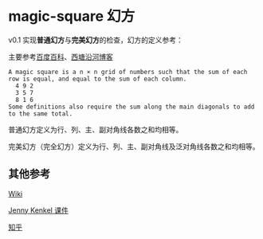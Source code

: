 # magic-square 幻方
v0.1 实现**普通幻方**与**完美幻方**的检查，幻方的定义参考：


主要参考[百度百科](https://baike.baidu.com/item/%E5%B9%BB%E6%96%B9)、[西塘沿河博客](http://blog.sina.com.cn/s/blog_4cfcf1650102xabk.html)
```
A magic square is a n × n grid of numbers such that the sum of each row is equal, and equal to the sum of each column.
  4 9 2
  3 5 7
  8 1 6
Some definitions also require the sum along the main diagonals to add to the same total.
```
普通幻方定义为行、列、主、副对角线各数之和均相等。

完美幻方（完全幻方）定义为行、列、主、副对角线及泛对角线各数之和均相等。

## 其他参考
[Wiki](https://en.wikipedia.org/wiki/Magic_square)

[Jenny Kenkel 课件](https://www.math.utah.edu/~kenkel/magicsquarestalk.pdf)

[知乎](https://zhuanlan.zhihu.com/p/64018906)
